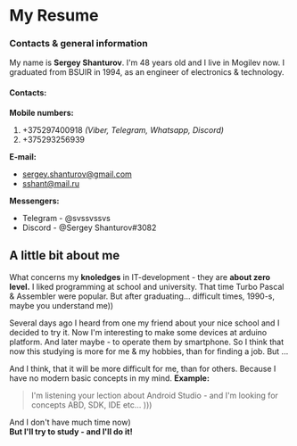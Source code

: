 # My Resume

### Contacts & general information
My name is **Sergey Shanturov**. I'm 48 years old and I live in Mogilev now.
I graduated from BSUIR in 1994, as an engineer of electronics & technology.
#### Contacts:
**Mobile numbers:**
1. +375297400918   *(Viber, Telegram, Whatsapp, Discord)*
2. +375293256939

**E-mail:**
* sergey.shanturov@gmail.com
* sshant@mail.ru

**Messengers:**
* Telegram - @svssvssvs
* Discord - @Sergey Shanturov#3082

## A little bit about me

What concerns my **knoledges** in IT-development - they are **about zero level.**
I liked programming at school and university. That time Turbo Pascal & Assembler were popular. 
But after graduating... difficult times, 1990-s, maybe you understand me))

Several days ago I heard from one my friend about your nice school and I decided to try it.
Now I'm interesting to make some devices at arduino platform. And later maybe - to operate them by smartphone. 
So I think that now this studying is more for me & my hobbies, than for finding a job. But ...

And I think, that it will be more difficult for me, than for others. Because I have no modern basic concepts in my mind.
**Example:** 
> I'm listening your lection about Android Studio - 
> and I'm looking for concepts ABD, SDK, IDE etc... )))

And I don't have much time now)  
**But I'll try to study - and I'll do it!**
